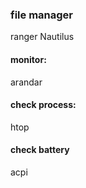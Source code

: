 ### file manager
ranger
Nautilus

#### monitor:
arandar

#### check process:
htop

#### check battery
acpi

